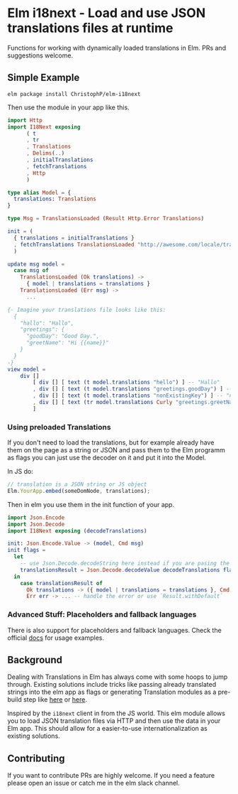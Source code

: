 # Elm i18next - Load and use JSON translations files at runtime

Functions for working with dynamically loaded translations in Elm.
PRs and suggestions welcome.

## Simple Example

```elm package install ChristophP/elm-i18next```

Then use the module in your app like this.

```elm
import Http
import I18Next exposing
      ( t
      , tr
      , Translations
      , Delims(..)
      , initialTranslations
      , fetchTranslations
      , Http
      )

type alias Model = {
  translations: Translations
}

type Msg = TranslationsLoaded (Result Http.Error Translations)

init = (
  { translations = initialTranslations }
  , fetchTranslations TranslationsLoaded "http://awesome.com/locale/translation.en.json"
  )

update msg model =
  case msg of
    TranslationsLoaded (Ok translations) ->
      { model | translations = translations }
    TranslationsLoaded (Err msg) ->
      ...

{- Imagine your translations file looks like this:
  {
    "hallo": "Hallo",
    "greetings": {
      "goodDay": "Good Day.",
      "greetName": "Hi {{name}}"
    }
  }
-}
view model =
    div []
        [ div [] [ text (t model.translations "hello") ] -- "Hallo"
        , div [] [ text (t model.translations "greetings.goodDay") ] -- "Good day."
        , div [] [ text (t model.translations "nonExistingKey") ] -- "nonExistingKey"
        , div [] [ text (tr model.translations Curly "greetings.greetName" [("name", "Peter")]) ] -- "Hi Peter"
        ]
```

### Using preloaded Translations

If you don't need to load the translations, but for example already have them
on the page as a string or JSON and pass them to the Elm programm as flags
you can just use the decoder on it and put it into the Model.

In JS do:
```js
// translation is a JSON string or JS object
Elm.YourApp.embed(someDomNode, translations);
```
Then in elm you use them in the init function of your app.
```elm
import Json.Encode
import Json.Decode
import I18Next exposing (decodeTranslations)

init: Json.Encode.Value -> (model, Cmd msg)
init flags =
  let
    -- use Json.Decode.decodeString here instead if you are pasing the translations as a string
    translationsResult = Json.Decode.decodeValue decodeTranslations flags
  in
    case translationsResult of
      Ok translations -> ({ model | translations = translations }, Cmd.none)
      Err err -> ... -- handle the error or use `Result.withDefault`
```

### Advanced Stuff: Placeholders and fallback languages

There is also support for placeholders and fallback languages. Check the
official [docs](http://package.elm-lang.org/packages/ChristophP/elm-i18next/latest/I18Next)
for usage examples.

## Background

Dealing with Translations in Elm has always come with some hoops to jump
through. Existing solutions include tricks like passing already translated
strings into the elm app as flags or generating Translation modules as a
pre-build step like
[here](https://github.com/ChristophP/elm-i18n-module-generator) or
[here](https://github.com/iosphere/elm-i18n).

Inspired by the `i18next` client in from the JS world. This elm module
allows you to load JSON translation files via HTTP and then use the
data in your Elm app. This should allow for a easier-to-use
internationalization as existing solutions.


## Contributing

If you want to contribute PRs are highly welcome. If you need a feature please
open an issue or catch me in the elm slack channel.

